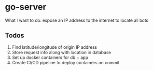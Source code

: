 # go-server

What I want to do: expose an IP address to the internet to locate all bots

## Todos

1. Find latitude/longitude of origin IP address
2. Store request info along with location in database
3. Set up docker containers for db + app
4. Create CI/CD pipeline to deploy containers on commit
